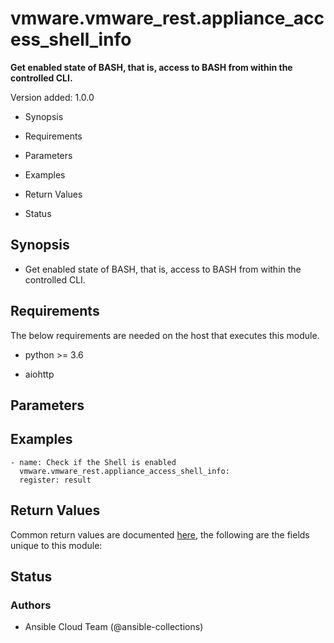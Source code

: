 # vmware.vmware_rest.appliance_access_shell_info

**Get enabled state of BASH, that is, access to BASH from within the
controlled CLI.**

Version added: 1.0.0


* Synopsis


* Requirements


* Parameters


* Examples


* Return Values


* Status

## Synopsis


* Get enabled state of BASH, that is, access to BASH from within the
controlled CLI.

## Requirements

The below requirements are needed on the host that executes this
module.


* python >= 3.6


* aiohttp

## Parameters

## Examples

```
- name: Check if the Shell is enabled
  vmware.vmware_rest.appliance_access_shell_info:
  register: result
```

## Return Values

Common return values are documented [here](https://docs.ansible.com/ansible/latest/reference_appendices/common_return_values.html#common-return-values),
the following are the fields unique to this module:

## Status

### Authors


* Ansible Cloud Team (@ansible-collections)
